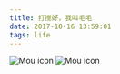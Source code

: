 ```yaml
---
title: 打搅好，我叫毛毛
date: 2017-10-16 13:59:01
tags: life
---
```


![Mou icon](http://mmimg.nuoluan.com/blog/20171016/1.jpg)
![Mou icon](http://mmimg.nuoluan.com/blog/20171016/2.jpg)
